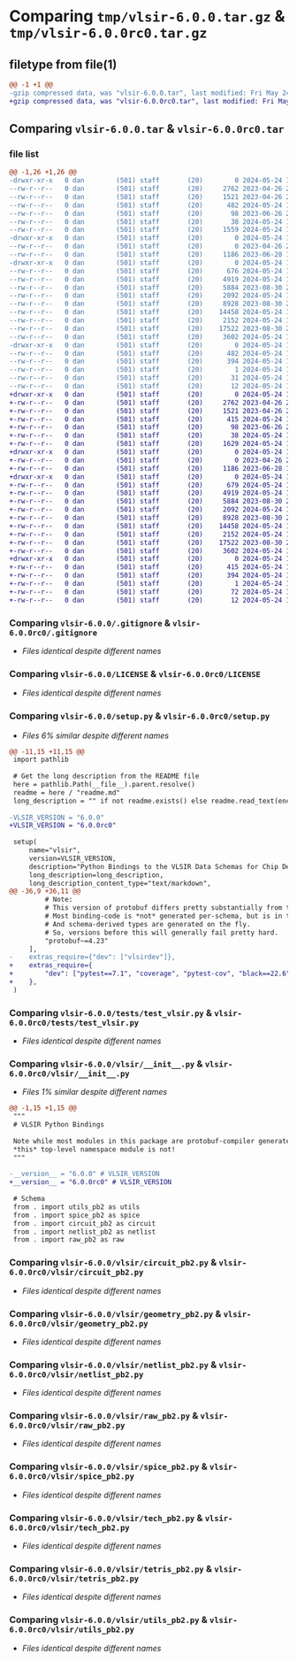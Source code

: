 # Comparing `tmp/vlsir-6.0.0.tar.gz` & `tmp/vlsir-6.0.0rc0.tar.gz`

## filetype from file(1)

```diff
@@ -1 +1 @@
-gzip compressed data, was "vlsir-6.0.0.tar", last modified: Fri May 24 17:15:24 2024, max compression
+gzip compressed data, was "vlsir-6.0.0rc0.tar", last modified: Fri May 24 16:31:38 2024, max compression
```

## Comparing `vlsir-6.0.0.tar` & `vlsir-6.0.0rc0.tar`

### file list

```diff
@@ -1,26 +1,26 @@
-drwxr-xr-x   0 dan        (501) staff       (20)        0 2024-05-24 17:15:24.642723 vlsir-6.0.0/
--rw-r--r--   0 dan        (501) staff       (20)     2762 2023-04-26 23:15:43.000000 vlsir-6.0.0/.gitignore
--rw-r--r--   0 dan        (501) staff       (20)     1521 2023-04-26 23:15:43.000000 vlsir-6.0.0/LICENSE
--rw-r--r--   0 dan        (501) staff       (20)      482 2024-05-24 17:15:24.642431 vlsir-6.0.0/PKG-INFO
--rw-r--r--   0 dan        (501) staff       (20)       98 2023-06-26 21:21:08.000000 vlsir-6.0.0/readme.md
--rw-r--r--   0 dan        (501) staff       (20)       38 2024-05-24 17:15:24.642774 vlsir-6.0.0/setup.cfg
--rw-r--r--   0 dan        (501) staff       (20)     1559 2024-05-24 17:12:12.000000 vlsir-6.0.0/setup.py
-drwxr-xr-x   0 dan        (501) staff       (20)        0 2024-05-24 17:15:24.639311 vlsir-6.0.0/tests/
--rw-r--r--   0 dan        (501) staff       (20)        0 2023-04-26 23:15:43.000000 vlsir-6.0.0/tests/__init__.py
--rw-r--r--   0 dan        (501) staff       (20)     1186 2023-06-28 18:09:23.000000 vlsir-6.0.0/tests/test_vlsir.py
-drwxr-xr-x   0 dan        (501) staff       (20)        0 2024-05-24 17:15:24.640989 vlsir-6.0.0/vlsir/
--rw-r--r--   0 dan        (501) staff       (20)      676 2024-05-24 17:12:12.000000 vlsir-6.0.0/vlsir/__init__.py
--rw-r--r--   0 dan        (501) staff       (20)     4919 2024-05-24 16:07:55.000000 vlsir-6.0.0/vlsir/circuit_pb2.py
--rw-r--r--   0 dan        (501) staff       (20)     5884 2023-08-30 20:52:59.000000 vlsir-6.0.0/vlsir/geometry_pb2.py
--rw-r--r--   0 dan        (501) staff       (20)     2092 2024-05-24 16:07:55.000000 vlsir-6.0.0/vlsir/netlist_pb2.py
--rw-r--r--   0 dan        (501) staff       (20)     8928 2023-08-30 20:52:59.000000 vlsir-6.0.0/vlsir/raw_pb2.py
--rw-r--r--   0 dan        (501) staff       (20)    14458 2024-05-24 16:07:55.000000 vlsir-6.0.0/vlsir/spice_pb2.py
--rw-r--r--   0 dan        (501) staff       (20)     2152 2024-05-24 16:07:55.000000 vlsir-6.0.0/vlsir/tech_pb2.py
--rw-r--r--   0 dan        (501) staff       (20)    17522 2023-08-30 20:52:59.000000 vlsir-6.0.0/vlsir/tetris_pb2.py
--rw-r--r--   0 dan        (501) staff       (20)     3602 2024-05-24 16:07:55.000000 vlsir-6.0.0/vlsir/utils_pb2.py
-drwxr-xr-x   0 dan        (501) staff       (20)        0 2024-05-24 17:15:24.641932 vlsir-6.0.0/vlsir.egg-info/
--rw-r--r--   0 dan        (501) staff       (20)      482 2024-05-24 17:15:24.000000 vlsir-6.0.0/vlsir.egg-info/PKG-INFO
--rw-r--r--   0 dan        (501) staff       (20)      394 2024-05-24 17:15:24.000000 vlsir-6.0.0/vlsir.egg-info/SOURCES.txt
--rw-r--r--   0 dan        (501) staff       (20)        1 2024-05-24 17:15:24.000000 vlsir-6.0.0/vlsir.egg-info/dependency_links.txt
--rw-r--r--   0 dan        (501) staff       (20)       31 2024-05-24 17:15:24.000000 vlsir-6.0.0/vlsir.egg-info/requires.txt
--rw-r--r--   0 dan        (501) staff       (20)       12 2024-05-24 17:15:24.000000 vlsir-6.0.0/vlsir.egg-info/top_level.txt
+drwxr-xr-x   0 dan        (501) staff       (20)        0 2024-05-24 16:31:38.239307 vlsir-6.0.0rc0/
+-rw-r--r--   0 dan        (501) staff       (20)     2762 2023-04-26 23:15:43.000000 vlsir-6.0.0rc0/.gitignore
+-rw-r--r--   0 dan        (501) staff       (20)     1521 2023-04-26 23:15:43.000000 vlsir-6.0.0rc0/LICENSE
+-rw-r--r--   0 dan        (501) staff       (20)      415 2024-05-24 16:31:38.239097 vlsir-6.0.0rc0/PKG-INFO
+-rw-r--r--   0 dan        (501) staff       (20)       98 2023-06-26 21:21:08.000000 vlsir-6.0.0rc0/readme.md
+-rw-r--r--   0 dan        (501) staff       (20)       38 2024-05-24 16:31:38.239354 vlsir-6.0.0rc0/setup.cfg
+-rw-r--r--   0 dan        (501) staff       (20)     1629 2024-05-24 16:23:33.000000 vlsir-6.0.0rc0/setup.py
+drwxr-xr-x   0 dan        (501) staff       (20)        0 2024-05-24 16:31:38.234512 vlsir-6.0.0rc0/tests/
+-rw-r--r--   0 dan        (501) staff       (20)        0 2023-04-26 23:15:43.000000 vlsir-6.0.0rc0/tests/__init__.py
+-rw-r--r--   0 dan        (501) staff       (20)     1186 2023-06-28 18:09:23.000000 vlsir-6.0.0rc0/tests/test_vlsir.py
+drwxr-xr-x   0 dan        (501) staff       (20)        0 2024-05-24 16:31:38.238062 vlsir-6.0.0rc0/vlsir/
+-rw-r--r--   0 dan        (501) staff       (20)      679 2024-05-24 16:26:14.000000 vlsir-6.0.0rc0/vlsir/__init__.py
+-rw-r--r--   0 dan        (501) staff       (20)     4919 2024-05-24 16:07:55.000000 vlsir-6.0.0rc0/vlsir/circuit_pb2.py
+-rw-r--r--   0 dan        (501) staff       (20)     5884 2023-08-30 20:52:59.000000 vlsir-6.0.0rc0/vlsir/geometry_pb2.py
+-rw-r--r--   0 dan        (501) staff       (20)     2092 2024-05-24 16:07:55.000000 vlsir-6.0.0rc0/vlsir/netlist_pb2.py
+-rw-r--r--   0 dan        (501) staff       (20)     8928 2023-08-30 20:52:59.000000 vlsir-6.0.0rc0/vlsir/raw_pb2.py
+-rw-r--r--   0 dan        (501) staff       (20)    14458 2024-05-24 16:07:55.000000 vlsir-6.0.0rc0/vlsir/spice_pb2.py
+-rw-r--r--   0 dan        (501) staff       (20)     2152 2024-05-24 16:07:55.000000 vlsir-6.0.0rc0/vlsir/tech_pb2.py
+-rw-r--r--   0 dan        (501) staff       (20)    17522 2023-08-30 20:52:59.000000 vlsir-6.0.0rc0/vlsir/tetris_pb2.py
+-rw-r--r--   0 dan        (501) staff       (20)     3602 2024-05-24 16:07:55.000000 vlsir-6.0.0rc0/vlsir/utils_pb2.py
+drwxr-xr-x   0 dan        (501) staff       (20)        0 2024-05-24 16:31:38.238882 vlsir-6.0.0rc0/vlsir.egg-info/
+-rw-r--r--   0 dan        (501) staff       (20)      415 2024-05-24 16:31:38.000000 vlsir-6.0.0rc0/vlsir.egg-info/PKG-INFO
+-rw-r--r--   0 dan        (501) staff       (20)      394 2024-05-24 16:31:38.000000 vlsir-6.0.0rc0/vlsir.egg-info/SOURCES.txt
+-rw-r--r--   0 dan        (501) staff       (20)        1 2024-05-24 16:31:38.000000 vlsir-6.0.0rc0/vlsir.egg-info/dependency_links.txt
+-rw-r--r--   0 dan        (501) staff       (20)       72 2024-05-24 16:31:38.000000 vlsir-6.0.0rc0/vlsir.egg-info/requires.txt
+-rw-r--r--   0 dan        (501) staff       (20)       12 2024-05-24 16:31:38.000000 vlsir-6.0.0rc0/vlsir.egg-info/top_level.txt
```

### Comparing `vlsir-6.0.0/.gitignore` & `vlsir-6.0.0rc0/.gitignore`

 * *Files identical despite different names*

### Comparing `vlsir-6.0.0/LICENSE` & `vlsir-6.0.0rc0/LICENSE`

 * *Files identical despite different names*

### Comparing `vlsir-6.0.0/setup.py` & `vlsir-6.0.0rc0/setup.py`

 * *Files 6% similar despite different names*

```diff
@@ -11,15 +11,15 @@
 import pathlib
 
 # Get the long description from the README file
 here = pathlib.Path(__file__).parent.resolve()
 readme = here / "readme.md"
 long_description = "" if not readme.exists() else readme.read_text(encoding="utf-8")
 
-VLSIR_VERSION = "6.0.0"
+VLSIR_VERSION = "6.0.0rc0"
 
 setup(
     name="vlsir",
     version=VLSIR_VERSION,
     description="Python Bindings to the VLSIR Data Schemas for Chip Design",
     long_description=long_description,
     long_description_content_type="text/markdown",
@@ -36,9 +36,11 @@
         # Note:
         # This version of protobuf differs pretty substantially from the ones before it;
         # Most binding-code is *not* generated per-schema, but is in the protobuf package,
         # And schema-derived types are generated on the fly.
         # So, versions before this will generally fail pretty hard.
         "protobuf~=4.23"
     ],
-    extras_require={"dev": ["vlsirdev"]},
+    extras_require={
+        "dev": ["pytest==7.1", "coverage", "pytest-cov", "black==22.6", "twine"]
+    },
 )
```

### Comparing `vlsir-6.0.0/tests/test_vlsir.py` & `vlsir-6.0.0rc0/tests/test_vlsir.py`

 * *Files identical despite different names*

### Comparing `vlsir-6.0.0/vlsir/__init__.py` & `vlsir-6.0.0rc0/vlsir/__init__.py`

 * *Files 1% similar despite different names*

```diff
@@ -1,15 +1,15 @@
 """
 # VLSIR Python Bindings 
 
 Note while most modules in this package are protobuf-compiler generated, 
 *this* top-level namespace module is not! 
 """
 
-__version__ = "6.0.0" # VLSIR_VERSION
+__version__ = "6.0.0rc0" # VLSIR_VERSION
 
 # Schema
 from . import utils_pb2 as utils
 from . import spice_pb2 as spice
 from . import circuit_pb2 as circuit
 from . import netlist_pb2 as netlist
 from . import raw_pb2 as raw
```

### Comparing `vlsir-6.0.0/vlsir/circuit_pb2.py` & `vlsir-6.0.0rc0/vlsir/circuit_pb2.py`

 * *Files identical despite different names*

### Comparing `vlsir-6.0.0/vlsir/geometry_pb2.py` & `vlsir-6.0.0rc0/vlsir/geometry_pb2.py`

 * *Files identical despite different names*

### Comparing `vlsir-6.0.0/vlsir/netlist_pb2.py` & `vlsir-6.0.0rc0/vlsir/netlist_pb2.py`

 * *Files identical despite different names*

### Comparing `vlsir-6.0.0/vlsir/raw_pb2.py` & `vlsir-6.0.0rc0/vlsir/raw_pb2.py`

 * *Files identical despite different names*

### Comparing `vlsir-6.0.0/vlsir/spice_pb2.py` & `vlsir-6.0.0rc0/vlsir/spice_pb2.py`

 * *Files identical despite different names*

### Comparing `vlsir-6.0.0/vlsir/tech_pb2.py` & `vlsir-6.0.0rc0/vlsir/tech_pb2.py`

 * *Files identical despite different names*

### Comparing `vlsir-6.0.0/vlsir/tetris_pb2.py` & `vlsir-6.0.0rc0/vlsir/tetris_pb2.py`

 * *Files identical despite different names*

### Comparing `vlsir-6.0.0/vlsir/utils_pb2.py` & `vlsir-6.0.0rc0/vlsir/utils_pb2.py`

 * *Files identical despite different names*


